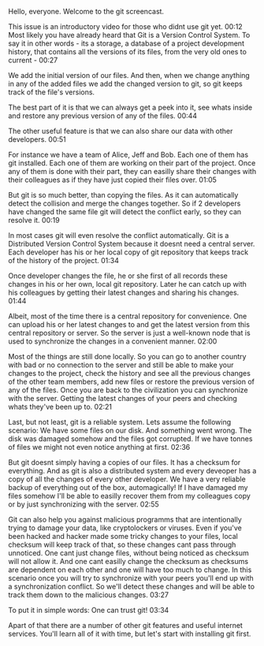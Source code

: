 Hello, everyone. Welcome to the git screencast.

This issue is an introductory video for those who didnt use git yet. 00:12
Most likely you have already heard that Git is a Version Control System. 
To say it in other words - its a storage, a database of a project development history, that contains all the versions of its files, 
from the very old ones to current - 00:27

We add the initial version of our files. 
And then, when we change anything in any of the added files we add the changed version to git, so git keeps track of the file's versions.

The best part of it is that we can always get a peek into it, see whats inside and restore any previous version of any of the files. 00:44

The other useful feature is that we can also share our data with other developers. 00:51

For instance we have a team of Alice, Jeff and Bob. Each one of them has git installed.
Each one of them are working on their part of the project. Once any of them is done with their part, they can easilly share their changes with their colleagues as if they have just copied their files over. 01:05

But git is so much  better, than copying the files. As it can automatically detect the collision and merge the changes together. So if 2 developers have changed the same file git will detect the conflict early, so they can resolve it. 00:19 

In most cases git will even resolve the conflict automatically. 
Git is a Distributed Version Control System because it doesnt need a central server. Each developer has his or her local copy of git repository that keeps track of the history of the project. 01:34

Once developer changes the file, he or she first of all records these changes in his or her own, local git repository.
Later he can catch up with his colleagues by getting their latest changes and sharing his changes. 01:44


Albeit, most of the time there is a central repository for convenience. 
One can upload his or her latest changes to and get the latest version from this central repository or server.
So the server is just a well-known node that is used to synchronize the changes in a convenient manner. 02:00

Most of the things are still done locally. So you can go to another country with bad or no connection to the server and still be able to make your changes to the project, check the history and see all the previous changes of the other team members, add new files or restore the previous version of any of the files. Once you are back to the civilization you can synchronize with the server. Getting the latest changes of your peers and checking whats they've been up to. 02:21

Last, but not least, git is a reliable system. Lets assume the following scenario: We have some files on our disk. And something went wrong. The disk was damaged somehow and the files got corrupted. If we have tonnes of files we might not even notice anything at first. 02:36

But git doesnt simply having a copies of our files. It has a checksum for everything. And as git is also a distributed system and every deveoper has a copy of all the changes of every other developer. We have a very reliable backup of everything out of the box, automagically! If I have damaged my files somehow I'll be able to easilly recover them from my colleagues copy or by just synchronizing with the server. 02:55

Git can also help you against malicious programms that are intentionally trying to damage your data, like cryptolockers or viruses. Even if you've been hacked and hacker made some tricky changes to your files, local checksum will keep track of that, so these changes cant pass through unnoticed. One cant just change files, without being noticed as checksum will not allow it. And one cant easilly change the checksum as checksums are dependent on each other and one will have too much to change. In this scenario once you will try to synchronize with your peers you'll end up with a synchronization conflict. So we'll detect these changes and will be able to track them down to the malicious changes. 03:27

To put it in simple words: One can trust git! 03:34

Apart of that there are a number of other git features and useful internet services. You'll learn all of it with time, but let's start with installing git first.